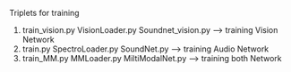 Triplets for training
1. train_vision.py VisionLoader.py Soundnet_vision.py --> training Vision Network 
2. train.py SpectroLoader.py SoundNet.py              --> training Audio Network
3. train_MM.py MMLoader.py MiltiModalNet.py           --> training both Network 